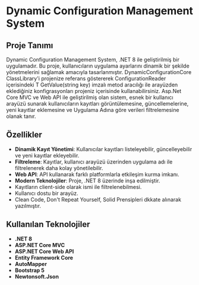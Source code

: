 # Dynamic Configuration Management System

## Proje Tanımı
Dynamic Configuration Management System, .NET 8 ile geliştirilmiş bir uygulamadır. Bu proje, kullanıcıların uygulama ayarlarını dinamik bir şekilde yönetmelerini sağlamak amacıyla tasarlanmıştır.
DynamicConfigurationCore ClassLibrary'i projenize referans göstererek ConfigurationReader içerisindeki T GetValue<T>(string key) imzalı metod aracılığı ile arayüzden eklediğiniz konfigrasyonları projeniz içerisinde kullanabilirsiniz.
Asp.Net Core MVC ve Web API ile geliştirilmiş olan sistem, esnek bir kullanıcı arayüzü sunarak kullanıcıların kayıtları görüntülemesine, güncellemelerine, yeni kayıtlar eklemesine ve Uygulama Adına göre verileri filtrelemesine olanak tanır.

## Özellikler
- **Dinamik Kayıt Yönetimi**: Kullanıcılar kayıtları listeleyebilir, güncelleyebilir ve yeni kayıtlar ekleyebilir.
- **Filtreleme**: Kayıtlar, kullanıcı arayüzü üzerinden uygulama adı ile filtrelenerek daha kolay yönetilebilir.
- **Web API**: API kullanarak farklı platformlarla etkileşim kurma imkanı.
- **Modern Teknolojiler**: Proje, .NET 8 üzerinde inşa edilmiştir.
-  Kayıtların client-side olarak ismi ile filtrelenebilmesi.
- Kullanıcı dostu bir arayüz.
- Clean Code, Don't Repeat Yourself, Solid Prensipleri dkkate alınarak yazılmıştır.

## Kullanılan Teknolojiler
- **.NET 8**
- **ASP.NET Core MVC**
- **ASP.NET Core Web API**
- **Entity Framework Core**
- **AutoMapper**
- **Bootstrap 5**
- **Newtonsoft.Json**


